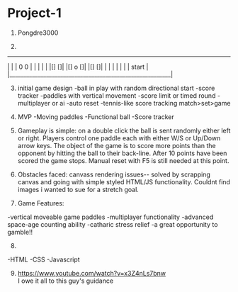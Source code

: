 # Project-1


1. Pongdre3000

2.
 ________________________________________________________ 
|							  |
|		0			0		  |
|							  |
|							  |
|[]					 		[]|
|[]			   o				[]|
|[]							[]|
|							  |
|							  |
|							  |
|			start				  |
|_________________________________________________________|

3. initial game design 
-ball in play with random directional start
-score tracker
-paddles with vertical movement
-score limit or timed round
-multiplayer or ai
-auto reset
-tennis-like score tracking match>set>game

4. MVP 
-Moving paddles
-Functional ball
-Score tracker

5. Gameplay is simple: on a double click the ball is sent randomly either left or right. Players control one paddle each with either W/S or Up/Down arrow keys. The object of the game is to score more points than the opponent by hitting the ball to their back-line. After 10 points have been scored the game stops. Manual reset with F5 is still needed at this point.

6. Obstacles faced: canvass rendering issues-- solved by scrapping canvas and going with simple styled HTML/JS functionality. Couldnt find images i wanted to sue for a stretch goal.

7. Game Features:

-vertical moveable game paddles
-multiplayer functionality
-advanced space-age counting ability
-catharic stress relief
-a great opportunity to gamble!!

8.
-HTML
-CSS
-Javascript

9. https://www.youtube.com/watch?v=x3Z4nLs7bnw    
I owe it all to this guy's guidance
